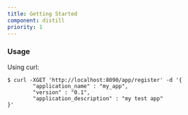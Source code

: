 ```yaml
---
title: Getting Started
component: distill
priority: 1
---
```


### Usage

Using curl:

  ```shell
  $ curl -XGET 'http://localhost:8090/app/register' -d '{
          "application_name" : "my_app",
          "version" : "0.1",
          "application_description" : "my test app"
  }'
  ```
